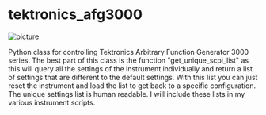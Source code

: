 # tektronics_afg3000
![picture](https://images-na.ssl-images-amazon.com/images/I/61LT5209N9L.jpg)

Python class for controlling Tektronics Arbitrary Function Generator 3000 series. The best part of this class is the function "get_unique_scpi_list" as this will query all the settings of the instrument individually and return a list of settings that are different to the default settings. With this list you can just reset the instrument and load the list to get back to a specific configuration. The unique settings list is human readable. I will include these lists in my various instrument scripts.

